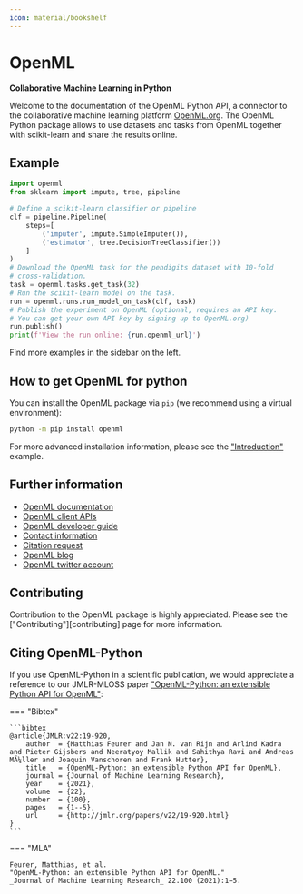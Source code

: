 ```yaml
---
icon: material/bookshelf
---
```


# OpenML

**Collaborative Machine Learning in Python**

Welcome to the documentation of the OpenML Python API, a connector to
the collaborative machine learning platform
[OpenML.org](https://www.openml.org). The OpenML Python package allows
to use datasets and tasks from OpenML together with scikit-learn and
share the results online.

## Example

```python
import openml
from sklearn import impute, tree, pipeline

# Define a scikit-learn classifier or pipeline
clf = pipeline.Pipeline(
    steps=[
        ('imputer', impute.SimpleImputer()),
        ('estimator', tree.DecisionTreeClassifier())
    ]
)
# Download the OpenML task for the pendigits dataset with 10-fold
# cross-validation.
task = openml.tasks.get_task(32)
# Run the scikit-learn model on the task.
run = openml.runs.run_model_on_task(clf, task)
# Publish the experiment on OpenML (optional, requires an API key.
# You can get your own API key by signing up to OpenML.org)
run.publish()
print(f'View the run online: {run.openml_url}')
```

Find more examples in the sidebar on the left.

## How to get OpenML for python

You can install the OpenML package via `pip` (we recommend using a virtual environment):

```bash
python -m pip install openml
```

For more advanced installation information, please see the
["Introduction"](../examples/20_basic/introduction_tutorial.py) example.


## Further information

-   [OpenML documentation](https://docs.openml.org/)
-   [OpenML client APIs](https://docs.openml.org/APIs/)
-   [OpenML developer guide](https://docs.openml.org/contributing/)
-   [Contact information](https://www.openml.org/contact)
-   [Citation request](https://www.openml.org/cite)
-   [OpenML blog](https://medium.com/open-machine-learning)
-   [OpenML twitter account](https://twitter.com/open_ml)

## Contributing

Contribution to the OpenML package is highly appreciated. Please see the
["Contributing"][contributing] page for more information.

## Citing OpenML-Python

If you use OpenML-Python in a scientific publication, we would
appreciate a reference to our JMLR-MLOSS paper 
["OpenML-Python: an extensible Python API for OpenML"](https://www.jmlr.org/papers/v22/19-920.html):

=== "Bibtex"

    ```bibtex
    @article{JMLR:v22:19-920,
        author  = {Matthias Feurer and Jan N. van Rijn and Arlind Kadra and Pieter Gijsbers and Neeratyoy Mallik and Sahithya Ravi and Andreas MÃ¼ller and Joaquin Vanschoren and Frank Hutter},
        title   = {OpenML-Python: an extensible Python API for OpenML},
        journal = {Journal of Machine Learning Research},
        year    = {2021},
        volume  = {22},
        number  = {100},
        pages   = {1--5},
        url     = {http://jmlr.org/papers/v22/19-920.html}
    }
    ```

=== "MLA"

    Feurer, Matthias, et al. 
    "OpenML-Python: an extensible Python API for OpenML."
    _Journal of Machine Learning Research_ 22.100 (2021):1−5.
